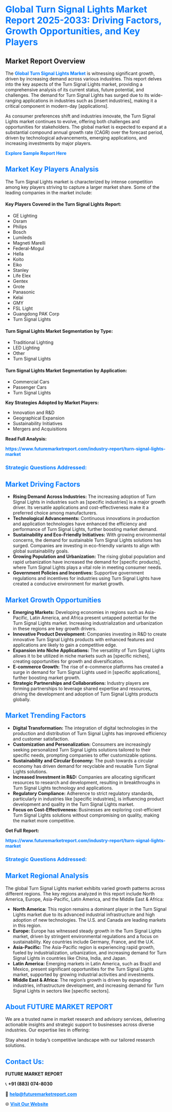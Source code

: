 <h1 style="color: #007BFF;">Global Turn Signal Lights Market Report 2025-2033: Driving Factors, Growth Opportunities, and Key Players</h1>

<section id="overview">
<h2>Market Report Overview</h2>
<p>The <a href="https://www.futuremarketreport.com/industry-report/turn-signal-lights-market" style="color: #007BFF; text-decoration: none;"><strong>Global Turn Signal Lights Market</strong></a> is witnessing significant growth, driven by increasing demand across various industries. This report delves into the key aspects of the Turn Signal Lights market, providing a comprehensive analysis of its current status, future potential, and challenges. The demand for Turn Signal Lights has surged due to its wide-ranging applications in industries such as [insert industries], making it a critical component in modern-day [applications].</p>
<p>As consumer preferences shift and industries innovate, the Turn Signal Lights market continues to evolve, offering both challenges and opportunities for stakeholders. The global market is expected to expand at a substantial compound annual growth rate (CAGR) over the forecast period, driven by technological advancements, emerging applications, and increasing investments by major players.</p>
</section>

<section id="overview">
<p><a href="https://www.futuremarketreport.com/request-sample/reportId=100280" style="color: #007BFF; text-decoration: none;"><strong>Explore Sample Report Here</strong></a></p>
</section>

<section id="key-players">
<h2 style="color: #007BFF;">Market Key Players Analysis</h2>
<p>The Turn Signal Lights market is characterized by intense competition among key players striving to capture a larger market share. Some of the leading companies in the market include:</p>
<h4>Key Players Covered in the Turn Signal Lights Report:</h4>
<ul><li>GE Lighting</li><li>Osram</li><li>Philips</li><li>Bosch</li><li>Lumileds</li><li>Magneti Marelli</li><li>Federal-Mogul</li><li>Hella</li><li>Koito</li><li>Eiko</li><li>Stanley</li><li>Life Elex</li><li>Gentex</li><li>Grote</li><li>Panasonic</li><li>Kelai</li><li>GMY</li><li>FSL Light</li><li>Guangdong PAK Corp</li><li>Turn Signal Lights</li></ul>
<h4>Turn Signal Lights Market Segmentation by Type:</h4>
<ul><li>Traditional Lighting</li><li>LED Lighting</li><li>Other</li><li>Turn Signal Lights</li></ul>

<h4>Turn Signal Lights Market Segmentation by Application:</h4>
<ul><li>Commercial Cars</li><li>Passenger Cars</li><li>Turn Signal Lights</li></ul>
<p><strong>Key Strategies Adopted by Market Players:</strong></p>
<ul>
<li>Innovation and R&D</li>
<li>Geographical Expansion</li>
<li>Sustainability Initiatives</li>
<li>Mergers and Acquisitions</li>
</ul>
</section>

<section>
<p><strong>Read Full Analysis: </strong></p><a href="https://www.futuremarketreport.com/industry-report/turn-signal-lights-market" style="color: #007BFF; text-decoration: none;"><strong>https://www.futuremarketreport.com/industry-report/turn-signal-lights-market</strong></a>
<h3 style="color: #007BFF;">Strategic Questions Addressed:</h3>
</section>

<section id="driving-factors">
<h2 style="color: #007BFF;">Market Driving Factors</h2>
<ul>
<li><strong>Rising Demand Across Industries:</strong> The increasing adoption of Turn Signal Lights in industries such as [specific industries] is a major growth driver. Its versatile applications and cost-effectiveness make it a preferred choice among manufacturers.</li>
<li><strong>Technological Advancements:</strong> Continuous innovations in production and application technologies have enhanced the efficiency and performance of Turn Signal Lights, further boosting market demand.</li>
<li><strong>Sustainability and Eco-Friendly Initiatives:</strong> With growing environmental concerns, the demand for sustainable Turn Signal Lights solutions has surged. Companies are investing in eco-friendly variants to align with global sustainability goals.</li>
<li><strong>Growing Population and Urbanization:</strong> The rising global population and rapid urbanization have increased the demand for [specific products], where Turn Signal Lights plays a vital role in meeting consumer needs.</li>
<li><strong>Government Policies and Incentives:</strong> Supportive government regulations and incentives for industries using Turn Signal Lights have created a conducive environment for market growth.</li>
</ul>
</section>

<section id="growth-opportunities">
<h2 style="color: #007BFF;">Market Growth Opportunities</h2>
<ul>
<li><strong>Emerging Markets:</strong> Developing economies in regions such as Asia-Pacific, Latin America, and Africa present untapped potential for the Turn Signal Lights market. Increasing industrialization and urbanization in these regions are key growth drivers.</li>
<li><strong>Innovative Product Development:</strong> Companies investing in R&D to create innovative Turn Signal Lights products with enhanced features and applications are likely to gain a competitive edge.</li>
<li><strong>Expansion into Niche Applications:</strong> The versatility of Turn Signal Lights allows it to be utilized in niche markets such as [specific niches], creating opportunities for growth and diversification.</li>
<li><strong>E-commerce Growth:</strong> The rise of e-commerce platforms has created a surge in demand for Turn Signal Lights used in [specific applications], further boosting market growth.</li>
<li><strong>Strategic Partnerships and Collaborations:</strong> Industry players are forming partnerships to leverage shared expertise and resources, driving the development and adoption of Turn Signal Lights products globally.</li>
</ul>
</section>

<section id="trending-factors">
<h2 style="color: #007BFF;">Market Trending Factors</h2>
<ul>
<li><strong>Digital Transformation:</strong> The integration of digital technologies in the production and distribution of Turn Signal Lights has improved efficiency and customer satisfaction.</li>
<li><strong>Customization and Personalization:</strong> Consumers are increasingly seeking personalized Turn Signal Lights solutions tailored to their specific needs, prompting companies to offer customizable options.</li>
<li><strong>Sustainability and Circular Economy:</strong> The push towards a circular economy has driven demand for recyclable and reusable Turn Signal Lights solutions.</li>
<li><strong>Increased Investment in R&D:</strong> Companies are allocating significant resources to research and development, resulting in breakthroughs in Turn Signal Lights technology and applications.</li>
<li><strong>Regulatory Compliance:</strong> Adherence to strict regulatory standards, particularly in industries like [specific industries], is influencing product development and quality in the Turn Signal Lights market.</li>
<li><strong>Focus on Cost-Effectiveness:</strong> Businesses are exploring cost-efficient Turn Signal Lights solutions without compromising on quality, making the market more competitive.</li>
</ul>
</section>

<section>
<p><strong>Get Full Report: </strong></p><a href="https://www.futuremarketreport.com/industry-report/turn-signal-lights-market" style="color: #007BFF; text-decoration: none;"><strong>https://www.futuremarketreport.com/industry-report/turn-signal-lights-market</strong></a>
<h3 style="color: #007BFF;">Strategic Questions Addressed:</h3>
</section>


<section id="regional-analysis">
<h2 style="color: #007BFF;">Market Regional Analysis</h2>
<p>The global Turn Signal Lights market exhibits varied growth patterns across different regions. The key regions analyzed in this report include North America, Europe, Asia-Pacific, Latin America, and the Middle East & Africa:</p>
<ul>
<li><strong>North America:</strong> This region remains a dominant player in the Turn Signal Lights market due to its advanced industrial infrastructure and high adoption of new technologies. The U.S. and Canada are leading markets in this region.</li>
<li><strong>Europe:</strong> Europe has witnessed steady growth in the Turn Signal Lights market, driven by stringent environmental regulations and a focus on sustainability. Key countries include Germany, France, and the U.K.</li>
<li><strong>Asia-Pacific:</strong> The Asia-Pacific region is experiencing rapid growth, fueled by industrialization, urbanization, and increasing demand for Turn Signal Lights in countries like China, India, and Japan.</li>
<li><strong>Latin America:</strong> Emerging markets in Latin America, such as Brazil and Mexico, present significant opportunities for the Turn Signal Lights market, supported by growing industrial activities and investments.</li>
<li><strong>Middle East & Africa:</strong> The region’s growth is driven by expanding industries, infrastructure development, and increasing demand for Turn Signal Lights in sectors like [specific sectors].</li>
</ul>
</section>

<footer>
<h2 style="color: #007BFF;">About FUTURE MARKET REPORT</h2>
<p>We are a trusted name in market research and advisory services, delivering actionable insights and strategic support to businesses across diverse industries. Our expertise lies in offering:</p>

<p>Stay ahead in today’s competitive landscape with our tailored research solutions.</p>

<h2 style="color: #007BFF;">Contact Us:</h2>
<p><strong>FUTURE MARKET REPORT</strong></p>
<p>📞 <strong>+91 (883) 074-8030</strong></p>
<p>📧 <strong><a href="mailto:help@futuremarketreport.com" style="color: #007BFF;">help@futuremarketreport.com</a></strong></p>
<p>🌐 <strong><a href="https://www.futuremarketreport.com/" style="color: #007BFF;">Visit Our Website</a></strong></p>
</footer>